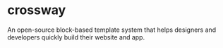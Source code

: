 # crossway
An open-source block-based template system that helps designers and developers quickly build their website and app.
